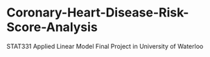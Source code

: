 # Coronary-Heart-Disease-Risk-Score-Analysis
STAT331 Applied Linear Model Final Project
in University of Waterloo
